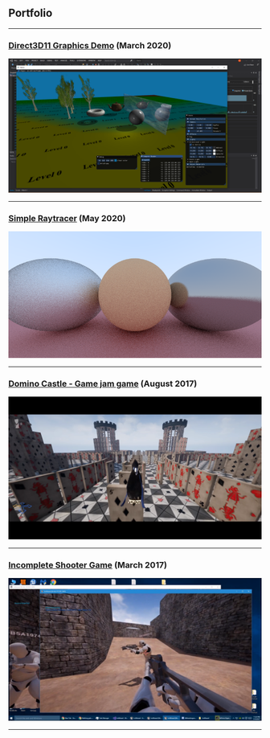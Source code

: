 ## Portfolio
---


### [Direct3D11 Graphics Demo](\pages\demo_page) (March 2020)

![Demo](\images\demo.png)

---

### [Simple Raytracer](\pages\raytracer_page) (May 2020)

![IceWeasel](\images\raytracer.png)

---

### [Domino Castle - Game jam game](\pages\dominocastle_page) (August 2017)

![DominoCastle](\images\dominocastle.png)

---



### [Incomplete Shooter Game](\pages\iceweasel_page) (March 2017)

![IceWeasel](\images\iceweasel.png)

---
